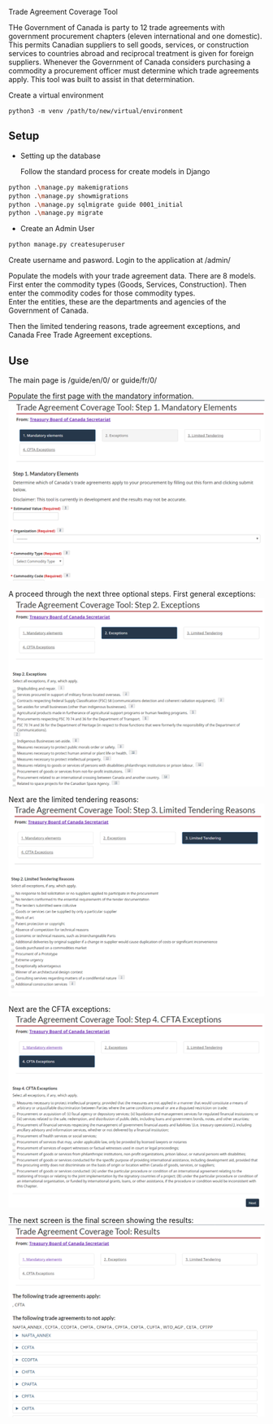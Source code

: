 Trade Agreement Coverage Tool

THe Government of Canada is party to 12 trade agreements with government procurement chapters (eleven international and one domestic).  This permits Canadian suppliers to sell goods, services, or construction services to countries abroad and reciprocal treatment is given for foreign suppliers.  Whenever the Government of Canada considers purchasing a commodity a procurement officer must determine which trade agreements apply.  This tool was built to assist in that determination.  

Create a virtual environment
```
python3 -m venv /path/to/new/virtual/environment
```
## Setup ##

+ Setting up the database

  Follow the standard process for create models in Django 
```bash
python .\manage.py makemigrations
python .\manage.py showmigrations
python .\manage.py sqlmigrate guide 0001_initial
python .\manage.py migrate
```

+ Create an Admin User

```bash
python manage.py createsuperuser
```
Create username and pasword.
Login to the application at /admin/

Populate the models with your trade agreement data.  There are 8 models.  
First enter the commodity types (Goods, Services, Construction).  Then enter the commodity codes for those commodity types.  
Enter the entities, these are the departments and agencies of the Government of Canada.

Then the limited tendering reasons, trade agreement exceptions, and Canada Free Trade Agreement exceptions.


## Use ##
The main page is /guide/en/0/ or guide/fr/0/

Populate the first page with the mandatory information.  
![mandatory_elements](https://github.com/liverms/tag_gac/blob/master/me.PNG)

A proceed through the next three optional steps.
First general exceptions:
![exceptions](https://github.com/liverms/tag_gac/blob/master/ex.PNG)

Next are the limited tendering reasons:
![limited_tendering](https://github.com/liverms/tag_gac/blob/master/lt.PNG)

Next are the CFTA exceptions:
![cfta_exceptions](https://github.com/liverms/tag_gac/blob/master/ce.PNG)

The next screen is the final screen showing the results:
![done](https://github.com/liverms/tag_gac/blob/master/done.PNG)

